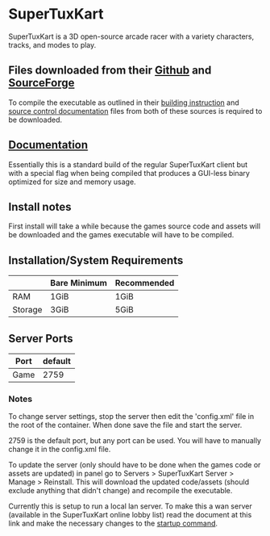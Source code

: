 # SuperTuxKart

SuperTuxKart is a 3D open-source arcade racer with a variety characters, tracks, and modes to play.

## Files downloaded from their [Github](https://github.com/supertuxkart/stk-code) and [SourceForge](https://svn.code.sf.net/p/supertuxkart/code/stk-assets)

To compile the executable as outlined in their [building instruction](https://github.com/supertuxkart/stk-code/blob/master/INSTALL.md) and [source control documentation](https://supertuxkart.net/Source_control) files from both of these sources is required to be downloaded.

## [Documentation](https://github.com/supertuxkart/stk-code/blob/master/NETWORKING.md)

Essentially this is a standard build of the regular SuperTuxKart client but with a special flag when being compiled that produces a GUI-less binary optimized for size and memory usage.

## Install notes

First install will take a while because the games source code and assets will be downloaded and the games executable will have to be compiled.

## Installation/System Requirements
|  | Bare Minimum | Recommended |
|---------|---------|---------|
| RAM | 1GiB | 1GiB |
| Storage | 3GiB | 5GiB |

## Server Ports

| Port    | default |
|---------|---------|
| Game    | 2759   |

### Notes

To change server settings, stop the server then edit the 'config.xml' file in the root of the container. When done save the file and start the server.

2759 is the default port, but any port can be used. You will have to manually change it in the config.xml file.

To update the server (only should have to be done when the games code or assets are updated) in panel go to Servers > SuperTuxKart Server > Manage > Reinstall. This will download the updated code/assets (should exclude anything that didn't change) and recompile the executable.

Currently this is setup to run a local lan server. To make this a wan server (available in the SuperTuxKart online lobby list) read the document at this link and make the necessary changes to the [startup command](https://github.com/supertuxkart/stk-code/blob/master/NETWORKING.md).
